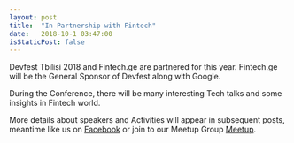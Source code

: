 ```yaml
---
layout: post
title:  "In Partnership with Fintech"
date:   2018-10-1 03:47:00
isStaticPost: false
---
```


Devfest Tbilisi 2018 and Fintech.ge are partnered for this year. Fintech.ge will be the General Sponsor of Devfest along with Google.

During the Conference, there will be many interesting Tech talks and some insights in Fintech world.  

More details about speakers and Activities will appear in subsequent posts, meantime like us on [Facebook](https://www.facebook.com/gdgtbilisi/) or join to our Meetup Group [Meetup](https://www.meetup.com/Google-Developer-Group-Tbilisi-GDG-Tbilisi/).
